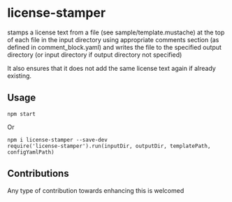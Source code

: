<!--
- Copyright 2020 License Stamper Contributors (https://github.com/anshumandas/license-stamper)
- Copyright 2020
-
- Licensed under the MIT, Version 1 (the "License");
- A copy of the license is present in the root directory of the project in file LICENSE
- You may not use this file except in compliance with the License.
- You may obtain a copy of the License at
-
-     https://opensource.org/licenses/MIT
-
- Unless required by applicable law or agreed to in writing, software
- distributed under the License is distributed on an "AS IS" BASIS,
- WITHOUT WARRANTIES OR CONDITIONS OF ANY KIND, either express or implied.
- See the License for the specific language governing permissions and
- limitations under the License.
-->
# license-stamper
stamps a license text from a file (see sample/template.mustache) at the top of each file in the input directory using appropriate comments section (as defined in comment_block.yaml) and writes the file to the specified output directory (or input directory if output directory not specified)

It also ensures that it does not add the same license text again if already existing.

## Usage
```
npm start
```
Or
```
npm i license-stamper --save-dev
require('license-stamper').run(inputDir, outputDir, templatePath, configYamlPath)
```

## Contributions
Any type of contribution towards enhancing this is welcomed
